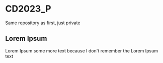 # CD2023_P
Same repository as first, just private

## Lorem Ipsum

Lorem Ipsum some more text because I don't remember the Lorem Ipsum text
